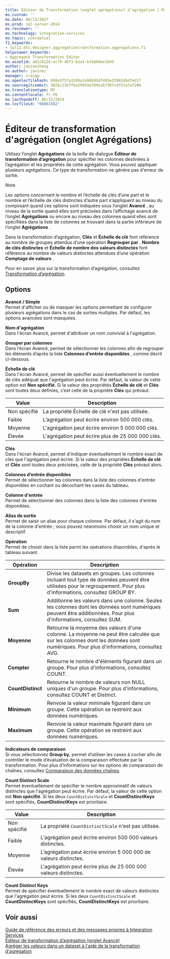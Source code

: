 ```yaml
---
title: Éditeur de Transformation (onglet agrégations) d’agrégation | Microsoft Docs
ms.custom: ''
ms.date: 06/13/2017
ms.prod: sql-server-2014
ms.reviewer: ''
ms.technology: integration-services
ms.topic: conceptual
f1_keywords:
- sql12.dts.designer.aggregationtransformation.aggregations.f1
helpviewer_keywords:
- Aggregate Transformation Editor
ms.assetid: a01cb124-ec79-4673-b1a1-bf4d60ee1b45
author: janinezhang
ms.author: janinez
manager: craigg
ms.openlocfilehash: 698e3757a32d9a2a9db95df495e33903dbdfed1f
ms.sourcegitcommit: 3026c22b7fba19059a769ea5f367c4f51efaf286
ms.translationtype: MT
ms.contentlocale: fr-FR
ms.lasthandoff: 06/15/2019
ms.locfileid: "66061582"
---
```

# <a name="aggregate-transformation-editor-aggregations-tab"></a>Éditeur de transformation d'agrégation (onglet Agrégations)
  Utilisez l’onglet **Agrégations** de la boîte de dialogue **Éditeur de transformation d’agrégation** pour spécifier les colonnes destinées à l’agrégation et les propriétés de cette agrégation. Vous pouvez appliquer plusieurs agrégations. Ce type de transformation ne génère pas d'erreur de sortie.  
  
> [!NOTE]  
>  Les options concernant le nombre et l’échelle de clés d’une part et le nombre et l’échelle de clés distinctes d’autre part s’appliquent au niveau du composant quand ces options sont indiquées sous l’onglet **Avancé** , au niveau de la sortie quand elles sont précisées dans l’affichage avancé de l’onglet **Agrégations** ou encore au niveau des colonnes quand elles sont spécifiées dans la liste de colonnes se trouvant dans la partie inférieure de l’onglet **Agrégations** .  
>   
>  Dans la transformation d’agrégation, **Clés** et **Échelle de clé** font référence au nombre de groupes attendus d’une opération **Regrouper par** . **Nombre de clés distinctes** et **Échelle de nombre des valeurs distinctes** font référence au nombre de valeurs distinctes attendues d’une opération **Comptage de valeurs** .  
  
 Pour en savoir plus sur la transformation d’agrégation, consultez [Transformation d’agrégation](data-flow/transformations/aggregate-transformation.md).  
  
## <a name="options"></a>Options  
 **Avancé / Simple**  
 Permet d'afficher ou de masquer les options permettant de configurer plusieurs agrégations dans le cas de sorties multiples. Par défaut, les options avancées sont masquées.  
  
 **Nom d'agrégation**  
 Dans l'écran Avancé, permet d'attribuer un nom convivial à l'agrégation.  
  
 **Grouper par colonnes**  
 Dans l’écran Avancé, permet de sélectionner les colonnes afin de regrouper les éléments d’après la liste **Colonnes d’entrée disponibles** , comme décrit ci-dessous.  
  
 **Échelle de clé**  
 Dans l'écran Avancé, permet de spécifier aussi éventuellement le nombre de clés adéquat que l'agrégation peut écrire. Par défaut, la valeur de cette option est **Non spécifié**. Si la valeur des propriétés **Échelle de clé** et **Clés** sont toutes deux définies, c’est celle de la propriété **Clés** qui prévaut.  
  
|Value|Description|  
|-----------|-----------------|  
|Non spécifié|La propriété Échelle de clé n'est pas utilisée.|  
|Faible|L’agrégation peut écrire environ 500 000 clés.|  
|Moyenne|L'agrégation peut écrire environ 5 000 000 clés.|  
|Élevée|L'agrégation peut écrire plus de 25 000 000 clés.|  
  
 **Clés**  
 Dans l'écran Avancé, permet d'indiquer éventuellement le nombre exact de clés que l'agrégation peut écrire. Si la valeur des propriétés **Échelle de clé** et **Clés** sont toutes deux précisées, celle de la propriété **Clés** prévaut alors.  
  
 **Colonnes d’entrée disponibles**  
 Permet de sélectionner les colonnes dans la liste des colonnes d'entrée disponibles en cochant ou décochant les cases du tableau.  
  
 **Colonne d'entrée**  
 Permet de sélectionner des colonnes dans la liste des colonnes d'entrée disponibles.  
  
 **Alias de sortie**  
 Permet de saisir un alias pour chaque colonne. Par défaut, il s'agit du nom de la colonne d'entrée ; vous pouvez néanmoins choisir un nom unique et descriptif.  
  
 **Opération**  
 Permet de choisir dans la liste parmi les opérations disponibles, d'après le tableau suivant.  
  
|Opération|Description|  
|---------------|-----------------|  
|**GroupBy**|Divise les datasets en groupes. Les colonnes incluant tout type de données peuvent être utilisées pour le regroupement. Pour plus d'informations, consultez GROUP BY.|  
|**Sum**|Additionne les valeurs dans une colonne. Seules les colonnes dont les données sont numériques peuvent être additionnées. Pour plus d'informations, consultez SUM.|  
|**Moyenne**|Retourne la moyenne des valeurs d'une colonne. La moyenne ne peut être calculée que sur les colonnes dont les données sont numériques. Pour plus d'informations, consultez AVG.|  
|**Compter**|Retourne le nombre d'éléments figurant dans un groupe. Pour plus d'informations, consultez COUNT.|  
|**CountDistinct**|Retourne le nombre de valeurs non NULL uniques d'un groupe. Pour plus d'informations, consultez COUNT et Distinct.|  
|**Minimum**|Renvoie la valeur minimale figurant dans un groupe. Cette opération se restreint aux données numériques.|  
|**Maximum**|Renvoie la valeur maximale figurant dans un groupe. Cette opération se restreint aux données numériques.|  
  
 **Indicateurs de comparaison**  
 Si vous sélectionnez **Group by**, permet d’utiliser les cases à cocher afin de contrôler le mode d’évaluation de la comparaison effectuée par la transformation. Pour plus d’informations sur les options de comparaison de chaînes, consultez [Comparaison des données chaînes](data-flow/comparing-string-data.md).  
  
 **Count Distinct Scale**  
 Permet éventuellement de spécifier le nombre approximatif de valeurs distinctes que l'agrégation peut écrire. Par défaut, la valeur de cette option est **Non spécifié**. Si les deux `CountDistinctScale` et **CountDistinctKeys** sont spécifiés, **CountDistinctKeys** est prioritaire.  
  
|Value|Description|  
|-----------|-----------------|  
|Non spécifié|La propriété `CountDistinctScale` n'est pas utilisée.|  
|Faible|L'agrégation peut écrire environ 500 000 valeurs distinctes.|  
|Moyenne|L’agrégation peut écrire environ 5 000 000 de valeurs distinctes.|  
|Élevée|L'agrégation peut écrire plus de 25 000 000 valeurs distinctes.|  
  
 **Count Distinct Keys**  
 Permet de spécifier éventuellement le nombre exact de valeurs distinctes que l'agrégation peut écrire. Si les deux `CountDistinctScale` et **CountDistinctKeys** sont spécifiés, **CountDistinctKeys** est prioritaire.  
  
## <a name="see-also"></a>Voir aussi  
 [Guide de référence des erreurs et des messages propres à Integration Services](../../2014/integration-services/integration-services-error-and-message-reference.md)   
 [Éditeur de transformation d’agrégation &#40;onglet Avancé&#41;](../../2014/integration-services/aggregate-transformation-editor-advanced-tab.md)   
 [Agréger les valeurs dans un dataset à l'aide de la transformation d'agrégation](data-flow/transformations/aggregate-values-in-a-dataset-by-using-the-aggregate-transformation.md)  
  
  
